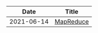 | Date       | Title                                                        |
| ---------- | ------------------------------------------------------------ |
| 2021-06-14 | [MapReduce](https://pdos.csail.mit.edu/6.824/papers/mapreduce.pdf) |

